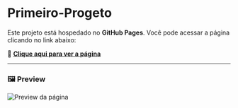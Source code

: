 # Primeiro-Progeto


Este projeto está hospedado no **GitHub Pages**. Você pode acessar a página clicando no link abaixo:

🔗 **[Clique aqui para ver a página](https://eduardosantos-2020.github.io/Primeiro-Progeto)**

---

### 🖼️ Preview

![Preview da página](imagem/preview.png)

